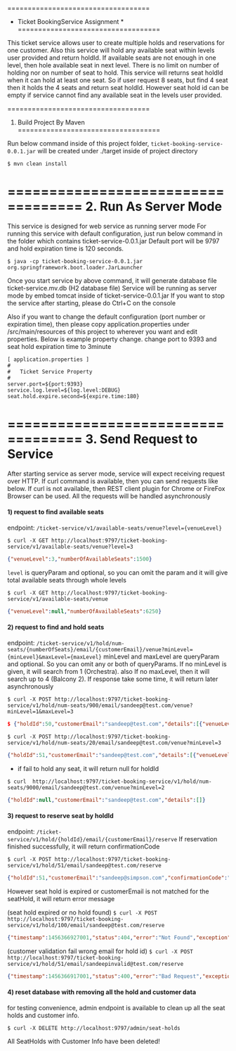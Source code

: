 ===================================
*  Ticket BookingService Assignment  *
===================================

This ticket service allows user to create multiple holds and reservations for one customer.
Also this service will hold any available seat within levels user provided and return holdId.
If available seats are not enough in one level, then hole available seat in next level.
There is no limit on number of holding nor on number of seat to hold. This service will returns
seat holdId when it can hold at least one seat. So if user request 8 seats, but find 4 seat then
it holds the 4 seats and return seat holdId. However seat hold id can be empty if service cannot
find any available seat in the levels user provided.



===================================
1. Build Project By Maven
===================================

Run below command inside of this project folder, ```ticket-booking-service-0.0.1.jar``` will be created under ./target
inside of project directory

```$ mvn clean install```

===================================
2. Run As Server Mode
===================================

This service is designed for web service as running server mode
For running this service with default configuration, just run below command in the folder which contains ticket-service-0.0.1.jar
Default port will be 9797 and hold expiration time is 120 seconds.


```$ java -cp ticket-booking-service-0.0.1.jar org.springframework.boot.loader.JarLauncher```


Once you start service by above command, it will generate database file ticket-service.mv.db (H2 database file)
Service will be running as server mode by embed tomcat inside of ticket-service-0.0.1.jar
If you want to stop the service after starting, please do Ctrl+C on the console

Also if you want to change the default configuration (port number or expiration time), then please copy application.properties
under /src/main/resources of this project to wherever you want and edit properties.
Below is example property change. change port to 9393 and seat hold expiration time to 3minute

```
[ application.properties ]
#
#   Ticket Service Property
#
server.port=${port:9393}
service.log.level=${log.level:DEBUG}
seat.hold.expire.second=${expire.time:180}
```
===================================
3. Send Request to Service
===================================

After starting service as server mode, service will expect receiving request over HTTP.
If curl command is available, then you can send requests like below. If curl is not available, then REST client plugin for Chrome or FireFox
Browser can be used. All the requests will be handled asynchronously

#### 1) request to find available seats ####
   endpoint: `/ticket-service/v1/available-seats/venue?level={venueLevel}`

```$ curl -X GET http://localhost:9797/ticket-booking-service/v1/available-seats/venue?level=3```

```json
{"venueLevel":3,"numberOfAvailableSeats":1500}
```


`level` is queryParam and optional, so you can omit the param and it will give total available seats through whole levels

```$ curl -X GET http://localhost:9797/ticket-booking-service/v1/available-seats/venue```
```json
{"venueLevel":null,"numberOfAvailableSeats":6250}
```


#### 2) request to find and hold seats ####
   endpoint: `/ticket-service/v1/hold/num-seats/{numberOfSeats}/email/{customerEmail}/venue?minLevel={minLevel}&maxLevel={maxLevel}`
   minLevel and maxLevel are queryParam and optional. So you can omit any or both of queryParams.
   If no minLevel is given, it will search from 1 (Orchestra). also If no maxLevel,
   then it will search up to 4 (Balcony 2). If response take some time, it will return later asynchronously

```$ curl -X POST http://localhost:9797/ticket-booking-service/v1/hold/num-seats/900/email/sandeep@test.com/venue?minLevel=1&maxLevel=3```
```json
$ {"holdId":50,"customerEmail":"sandeep@test.com","details":[{"venueLevel":1,"numOfSeats":900}]}
```

```$ curl -X POST http://localhost:9797/ticket-booking-service/v1/hold/num-seats/20/email/sandeep@test.com/venue?minLevel=3```
```json
{"holdId":51,"customerEmail":"sandeep@test.com","details":[{"venueLevel":3,"numOfSeats":20}]}
```

* if fail to hold any seat, it will return null for holdId

```$ curl  http://localhost:9797/ticket-booking-service/v1/hold/num-seats/9000/email/sandeep@test.com/venue?minLevel=2```
```json
{"holdId":null,"customerEmail":"sandeep@test.com","details":[]}
```

#### 3) request to reserve seat by holdId 
   endpoint: `/ticket-service/v1/hold/{holdId}/email/{customerEmail}/reserve`
   If reservation finished successfully, it will return confirmationCode


```$ curl -X POST http://localhost:9797/ticket-booking-service/v1/hold/51/email/sandeep@test.com/reserve```
```json
{"holdId":51,"customerEmail":"sandeep@simpson.com","confirmationCode":"787bff5f-ed20-33bc-949d-e49fa52ac38c"}
```

However seat hold is expired or customerEmail is not matched for the seatHold, it will return error message

(seat hold expired or no hold found)
```$ curl -X POST http://localhost:9797/ticket-booking-service/v1/hold/100/email/sandeep@test.com/reserve```
```json
{"timestamp":1456366927001,"status":404,"error":"Not Found","exception":"com.walmart.ticketbooking.error.SeatHoldNotFoundException","message":"no such hold","path":"/ticket-booking-service/v1/hold/52/email/sandeep@test.com/reserve"}
```

(customer validation fail wrong email for hold id)
```$ curl -X POST http://localhost:9797/ticket-booking-service/v1/hold/51/email/sandeepinvalid@test.com/reserve```

```json
{"timestamp":1456366917001,"status":400,"error":"Bad Request","exception":"com.walmart.ticketbooking.error.CustomerValidationException","message":"email is not matching","path":"/ticket-booking-service/v1/hold/51/email/sandeepinvalid@test.com/reserve"}
```


#### 4) reset database with removing all the hold and customer data 
 for testing convenience, admin endpoint is available to clean up all the seat holds and customer info.

```$ curl -X DELETE http://localhost:9797/admin/seat-holds```

All SeatHolds with Customer Info have been deleted!


